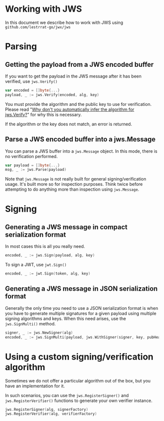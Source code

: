 # Working with JWS

In this document we describe how to work with JWS using `github.com/lestrrat-go/jwx/jws`

# Parsing

## Getting the payload from a JWS encoded buffer

If you want to get the payload in the JWS message after it has been verified, use `jws.Verify()`

```go
var encoded = []byte{...}
payload, _ := jws.Verify(encoded, alg, key)
```

You must provide the algorithm and the public key to use for verification.
Please read "[Why don't you automatically infer the algorithm for jws.Verify?](https://github.com/lestrrat-go/jwx#why-dont-you-automatically-infer-the-algorithm-for-jwsverify-)" for why this is necessary.

If the algorithm or the key does not match, an error is returned.

## Parse a JWS encoded buffer into a jws.Message

You can parse a JWS buffer into a `jws.Message` object. In this mode, there is no verification performed.

```go
var payload = []byte{...}
msg, _ := jws.Parse(payload)
```

Note that `jws.Message` is not really built for general signing/verification usage.
It's built more so for inspection purposes.
Think twice before attempting to do anything more than inspection using `jws.Message`.

# Signing

## Generating a JWS message in compact serialization format

In most cases this is all you really need.

```go
encoded, _ := jws.Sign(payload, alg, key)
```

To sign a JWT, use `jwt.Sign()`

```go
encoded, _ := jwt.Sign(token, alg, key)
```

## Generating a JWS message in JSON serialization format

Generally the only time you need to use a JSON serialization format is when you have to generate multiple signatures for a given payload using multiple signing algorithms and keys.
When this need arises, use the `jws.SignMulti()` method.

```go
signer, _ := jws.NewSigner(alg)
encoded, _ := jws.SignMulti(payload, jws.WithSigner(signer, key, pubHeaders, protHeaders)
```

# Using a custom signing/verification algorithm

Sometimes we do not offer a particular algorithm out of the box, but you have an implementation for it.

In such scenarios, you can use the `jws.RegisterSigner()` and `jws.RegisterVerifier()` functions to
generate your own verifier instance. 

```go
jws.RegisterSigner(alg, signerFactory)
jws.RegisterVerifier(alg, verifierFactory)
```
